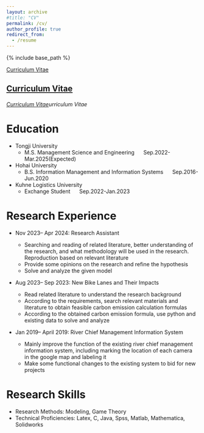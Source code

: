 ```yaml
---
layout: archive
#title: "CV"
permalink: /cv/
author_profile: true
redirect_from:
  - /resume
---
```


{% include base_path %}

[Curriculum Vitae](https://www.dropbox.com/scl/fi/lg5vs8n82mcinu0eojtc6/ZHI-CHEN_CV-2024.pdf?rlkey=0tkfqp7p9yv3g8u4a79jowjq8&st=06hj24rx&dl=0)
## [Curriculum Vitae](https://www.dropbox.com/scl/fi/lg5vs8n82mcinu0eojtc6/ZHI-CHEN_CV-2024.pdf?rlkey=0tkfqp7p9yv3g8u4a79jowjq8&st=06hj24rx&dl=0)
###### [Curriculum Vitae](https://www.dropbox.com/scl/fi/lg5vs8n82mcinu0eojtc6/ZHI-CHEN_CV-2024.pdf?rlkey=0tkfqp7p9yv3g8u4a79jowjq8&st=06hj24rx&dl=0)urriculum Vitae




Education
======
* Tongji University 
  * M.S. Management Science and Engineering &nbsp;&nbsp;&nbsp;&nbsp; Sep.2022-Mar.2025(Expected)
* Hohai University
  * B.S. Information Management and Information Systems &nbsp;&nbsp;&nbsp;&nbsp; Sep.2016-Jun.2020
* Kuhne Logistics University
  * Exchange Student &nbsp;&nbsp;&nbsp;&nbsp; Sep.2022-Jan.2023

Research Experience
======
* Nov 2023– Apr 2024: Research Assistant
  * Searching and reading of related literature, better understanding of the research, and what methodology will be used in the research. Reproduction based on relevant literature
  * Provide some opinions on the research and refine the hypothesis
  * Solve and analyze the given model

* Aug 2023– Sep 2023:   New Bike Lanes and Their Impacts
  * Read related literature to understand the research background
  * According to the requirements, search relevant materials and literature to obtain feasible carbon emission calculation formulas
  * According to the obtained carbon emission formula, use python and existing data to solve and analyze

* Jan 2019– April 2019:  River Chief Management Information System
  * Mainly improve the function of the existing river chief management information system, including marking the location of each camera in the google map and labeling it
  * Make some functional changes to the existing system to bid for new projects
  
Research Skills
======
* Research Methods: Modeling, Game Theory
* Technical Proficiencies: Latex, C, Java, Spss, Matlab, Mathematica, Solidworks


